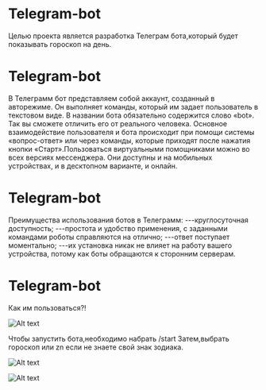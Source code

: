 # Telegram-bot
Целью проекта является разработка Телеграм бота,который будет показывать гороскоп на день.
# Telegram-bot
В Телеграмм бот представляем собой аккаунт, созданный в авторежиме. Он выполняет команды, который им задает пользователь в текстовом виде. В названии бота обязательно содержится слово «bot». Так вы сможете отличить его от реального человека. Основное взаимодействие пользователя и бота происходит при помощи системы «вопрос-ответ» или через команды, которые приходят после нажатия кнопки «Старт».Пользоваться виртуальными помощниками можно во всех версиях мессенджера. Они доступны и на мобильных устройствах, и в десктопном варианте, и онлайн. 
# Telegram-bot
Преимущества использования ботов в Телеграмм:
---круглосуточная доступность;
---простота и удобство применения, с заданными командами роботы справляются на отлично;
---ответ поступает моментально;
---их установка никак не влияет на работу вашего устройства, потому как боты обращаются к сторонним серверам.
# Telegram-bot
Как им пользоваться?!



![Alt text](https://github.com/baravinka/Telegram_bot/blob/master/Снимок1.PNG)

Чтобы запустить бота,необходимо набрать /start
Затем,выбрать гороскоп или zn если не знаете свой знак зодиака.

![Alt text](https://github.com/baravinka/Telegram_bot/blob/master/Снимок2.PNG)

![Alt text](https://github.com/baravinka/Telegram_bot/blob/master/Снимок.PNG)
